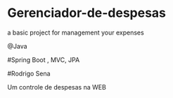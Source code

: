 # Gerenciador-de-despesas
a basic project for management your expenses

@Java 

#Spring Boot , MVC, JPA


#Rodrigo Sena

Um controle de despesas na WEB
